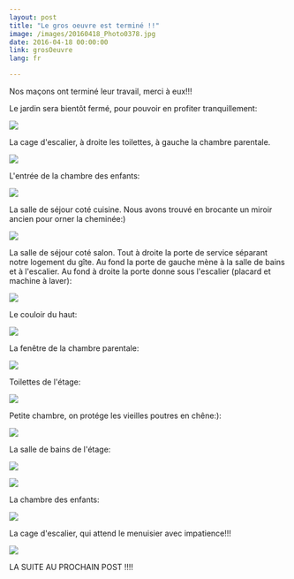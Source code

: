 ```yaml
---
layout: post
title: "Le gros oeuvre est terminé !!"
image: /images/20160418_Photo0378.jpg
date: 2016-04-18 00:00:00
link: grosOeuvre
lang: fr

---
```


Nos maçons ont terminé leur travail, merci à eux!!!

Le jardin sera bientôt fermé, pour pouvoir en  profiter tranquillement: 

![](/images/20160418_Photo0378.jpg)

La cage d'escalier, à droite les toilettes, à gauche la chambre parentale.

![](/images/20160418_Photo0380.jpg)

L'entrée de la chambre des enfants:

![](/images/20160418_Photo0381.jpg)

La salle de séjour coté cuisine. Nous avons trouvé en brocante un miroir ancien pour orner la cheminée:)

![](/images/20160418_Photo0390.jpg)

La salle de séjour coté salon. Tout à droite la porte de service séparant notre logement du gîte. Au fond la porte de gauche mène à la salle de bains et à l'escalier. Au fond à droite la porte donne sous l'escalier (placard et machine à laver):

![](/images/20160418_Photo0391.jpg)

Le couloir du haut:

![](/images/20160418_Photo0392.jpg)

La fenêtre de la chambre parentale:

![](/images/20160418_Photo0393.jpg)

Toilettes de l'étage:

![](/images/20160418_Photo0394.jpg)

Petite chambre, on protége les vieilles poutres en chêne:):

![](/images/20160418_Photo0395.jpg)

La salle de bains de l'étage:

![](/images/20160418_Photo0396.jpg)

![](/images/20160418_Photo0397.jpg)

La chambre des enfants:

![](/images/20160418_Photo0399.jpg)

La cage d'escalier, qui attend le menuisier avec impatience!!!

![](/images/20160418_Photo0400.jpg)

LA SUITE AU PROCHAIN POST !!!!
